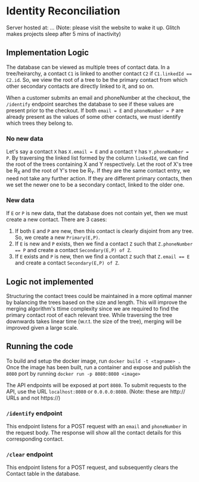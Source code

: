 # Identity Reconciliation

Server hosted at: ...
(Note: please visit the website to wake it up. Glitch makes projects sleep after 5 mins of inactivity)

## Implementation Logic

The database can be viewed as multiple trees of contact data. In a tree/heirarchy, a contact `C1` is linked to another contact `C2` if `C1.linkedId == C2.id`.
So, we view the root of a tree to be the primary contact from which other secondary contacts are directly linked to it, and so on.

When a customer submits an email and phoneNumber at the checkout, the `/identify` endpoint searches the database to see if these values are present prior to the checkout.
If both `email = E` and `phoneNumber = P` are already present as the values of some other contacts, we must identify which trees they belong to.

### No new data
Let's say a contact `X` has `X.email = E` and a contact `Y` has `Y.phoneNumber = P`. By traversing the linked list formed by the column `linkedId`, we can find the root of the trees containing X and Y respectively.
Let the root of X's tree be R<sub>X</sub> and the root of Y's tree be R<sub>Y</sub>. If they are the same contact entry, we need not take any further action.
If they are different primary contacts, then we set the newer one to be a secondary contact, linked to the older one.

### New data
If `E` or `P` is new data, that the database does not contain yet, then we must create a new contact. There are 3 cases:
1. If both `E` and `P` are new, then this contact is clearly disjoint from any tree. So, we create a new `Primary(E,P)`.
2. If `E` is new and `P` exists, then we find a contact `Z` such that `Z.phoneNumber == P` and create a contact `Secondary(E,P) of Z`.
3. If `E` exists and `P` is new, then we find a contact `Z` such that `Z.email == E` and create a contact `Secondary(E,P) of Z`.

## Logic not implemented
Structuring the contact trees could be maintained in a more optimal manner by balancing the trees based on the size and length. This will improve the merging algorithm's ttime complexity since we are required to find the primary contact root of each relevant tree. While traversing the tree downwards takes linear time (w.r.t. the size of the tree), merging will be improved given a large scale.

## Running the code

To build and setup the docker image, run ```docker build -t <tagname> .```
Once the image has been built, run a container and expose and publish the `8080` port by running
```docker run -p 8080:8080 <image>```

The API endpoints will be exposed at port `8080`. To submit requests to the API, use the URL `localhost:8080` or `0.0.0.0:8080`. (Note: these are http:// URLs and not https://)

### `/identify` endpoint
This endpoint listens for a POST request with an `email` and `phoneNumber` in the request body. The response will show all the contact details for this corresponding contact.

### `/clear` endpoint
This endpoint listens for a POST request, and subsequently clears the Contact table in the database.